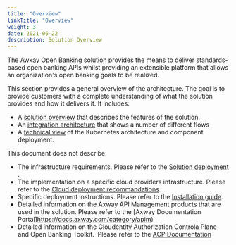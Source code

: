 ```yaml
---
title: "Overview"
linkTitle: "Overview"
weight: 3
date: 2021-06-22
description: Solution Overview
---
```


The Awxay Open Banking solution provides the means to deliver standards-based open banking APIs whilst providing an extensible platform that allows an organization's open banking goals to be realized.

This section provides a general overview of the architecture. The goal is to provide customers with a complete understanding of what the solution provides and how it delivers it. It includes:

* A [solution overview](/docs/overview/solution) that describes the features of the solution.
* An [integration architecture](/docs/overview/integration) that shows a number of different flows
* A [technical view](/docs/overview/technical) of the Kubernetes architecture and component deployment.

This document does not describe:

* The infrastructure requirements. Please refer to the [Solution deployment](/docs/deployment/prerequisites) .
* The implementation on a specific cloud providers infrastructure. Please refer to the [Cloud deployment recommandations](/docs/deployment/prerequisites#cloud-deployment-recommandations).
* Specific deployment instructions. Please refer to the [Installation guide](/docs/installation).
* Detailed information on the Axway API Management products that are used in the solution. Please refer to the [Axway Documentation Portal]https://docs.axway.com/category/apim)
* Detailed information on the Cloudentity Authorization Controla Plane and Open Banking Toolkit.  Please refer to the [ACP Documentation](https://docs.authorization.cloudentity.com/)
